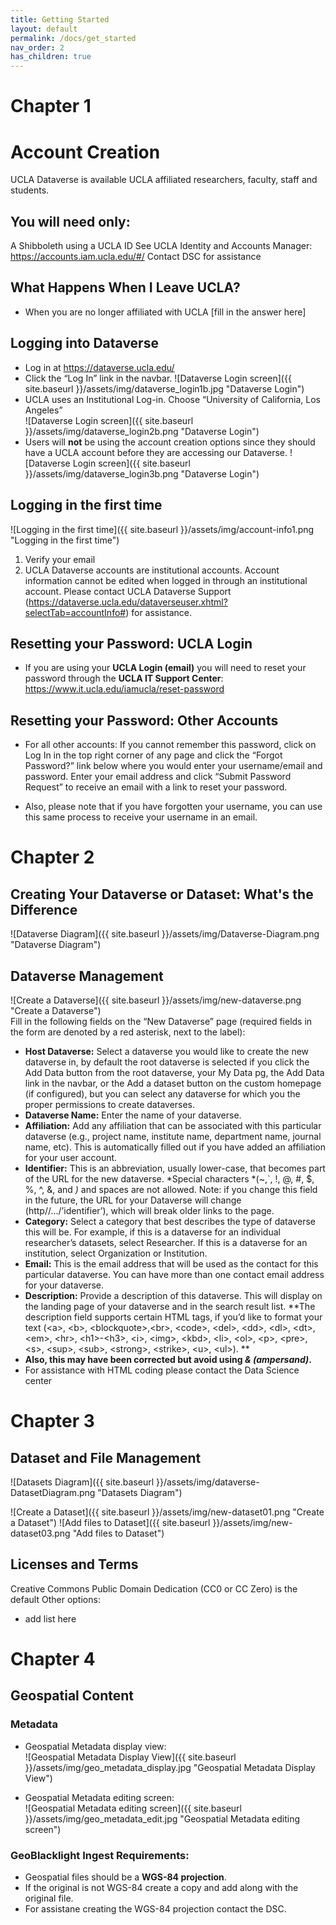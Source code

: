```yaml
---
title: Getting Started
layout: default
permalink: /docs/get_started
nav_order: 2
has_children: true
---
```


# Chapter 1

# Account Creation  

UCLA Dataverse is available UCLA affiliated researchers, faculty, staff and students.   

## You will need only:
A Shibboleth using a UCLA ID
See UCLA Identity and Accounts Manager:  https://accounts.iam.ucla.edu/#/
Contact DSC for assistance

## What Happens When I Leave UCLA?
- When you are no longer affiliated with UCLA [fill in the answer here]


## Logging into Dataverse
- Log in at https://dataverse.ucla.edu/
- Click the “Log In” link in the navbar.
![Dataverse Login screen]({{ site.baseurl }}/assets/img/dataverse_login1b.jpg "Dataverse Login")
- UCLA uses an Institutional Log-in. Choose “University of California, Los Angeles”  
![Dataverse Login screen]({{ site.baseurl }}/assets/img/dataverse_login2b.png "Dataverse Login")
- Users will __not__ be using the account creation options since they should have a UCLA account before they are accessing our Dataverse.
![Dataverse Login screen]({{ site.baseurl }}/assets/img/dataverse_login3b.png "Dataverse Login")

## Logging in the first time  
![Logging in the first time]({{ site.baseurl }}/assets/img/account-info1.png "Logging in the first time")  
1. Verify your email
2. UCLA Dataverse accounts are institutional accounts. Account information cannot be edited when logged in through an institutional account.  Please contact UCLA Dataverse Support (https://dataverse.ucla.edu/dataverseuser.xhtml?selectTab=accountInfo#) for assistance.

## Resetting your Password: UCLA Login
- If you are using your **UCLA Login (email)** you will need to reset your password through the **UCLA IT Support Center**: <https://www.it.ucla.edu/iamucla/reset-password>

## Resetting your Password: Other Accounts
- For all other accounts: If you cannot remember this password, click on Log In in the top right corner of any page and click the “Forgot Password?” link below where you would enter your username/email and password. Enter your email address and click “Submit Password Request” to receive an email with a link to reset your password.  

- Also, please note that if you have forgotten your username, you can use this same process to receive your username in an email.  

# Chapter 2  
## Creating Your Dataverse or Dataset: What's the Difference  
![Dataverse Diagram]({{ site.baseurl }}/assets/img/Dataverse-Diagram.png "Dataverse Diagram")  
## Dataverse Management  
![Create a Dataverse]({{ site.baseurl }}/assets/img/new-dataverse.png "Create a Dataverse")  
Fill in the following fields on the “New Dataverse” page (required fields in the form are denoted by a red asterisk, next to the label):      
- **Host Dataverse:** Select a dataverse you would like to create the new dataverse in, by default the root dataverse is selected if you click the Add Data button from the root dataverse, your My Data pg, the Add Data link in the navbar, or the Add a dataset button on the custom homepage (if configured), but you can select any dataverse for which you the proper permissions to create dataverses.  
- **Dataverse Name:** Enter the name of your dataverse.  
- **Affiliation:** Add any affiliation that can be associated with this particular dataverse (e.g., project name, institute name, department name, journal name, etc). This is automatically filled out if you have added an affiliation for your user account.  
- **Identifier:** This is an abbreviation, usually lower-case, that becomes part of the URL for the new dataverse. *Special characters *(~,`, !, @, #, $, %, ^, &, and *)* and spaces are not allowed. Note: if you change this field in the future, the URL for your Dataverse will change (http//.../’identifier’), which will break older links to the page.  
- **Category:** Select a category that best describes the type of dataverse this will be. For example, if this is a dataverse for an individual researcher’s datasets, select Researcher. If this is a dataverse for an institution, select Organization or Institution.  
- **Email:** This is the email address that will be used as the contact for this particular dataverse. You can have more than one contact email address for your dataverse.  
- **Description:** Provide a description of this dataverse. This will display on the landing page of your dataverse and in the search result list.     **The description field supports certain HTML tags, if you’d like to format your text (\<a\>, \<b\>, \<blockquote\>,\<br\>, \<code\>, \<del\>, \<dd\>, \<dl\>, \<dt\>, \<em\>, \<hr\>, \<h1\>-\<h3\>, \<i\>, \<img\>, \<kbd\>, \<li\>, \<ol\>, \<p\>, \<pre\>, \<s\>, \<sup\>, \<sub\>, \<strong\>, \<strike\>, \<u\>, \<ul\>).  **   
- **Also, this may have been corrected but avoid using *& (ampersand)*.**   
- For assistance with HTML coding please contact the Data Science center      

# Chapter 3  
## Dataset and File Management
![Datasets Diagram]({{ site.baseurl }}/assets/img/dataverse-DatasetDiagram.png "Datasets Diagram")

![Create a Dataset]({{ site.baseurl }}/assets/img/new-dataset01.png "Create a Dataset")
![Add files to Dataset]({{ site.baseurl }}/assets/img/new-dataset03.png "Add files to Dataset")

## Licenses and Terms 
Creative Commons Public Domain Dedication (CC0 or CC Zero) is the default 
Other options: 
- add list here 


# Chapter 4 
## Geospatial Content 
### Metadata  

- Geospatial Metadata display view:  
![Geospatial Metadata Display View]({{ site.baseurl }}/assets/img/geo_metadata_display.jpg "Geospatial Metadata Display View") 

- Geospatial Metadata editing screen:  
![Geospatial Metadata editing screen]({{ site.baseurl }}/assets/img/geo_metadata_edit.jpg "Geospatial Metadata editing screen") 

### GeoBlacklight Ingest Requirements:  
- Geospatial files should be a **WGS-84 projection**. 
- If the original is not WGS-84 create a copy and add along with the original file. 
- For assistane creating the WGS-84 projection contact the DSC.
